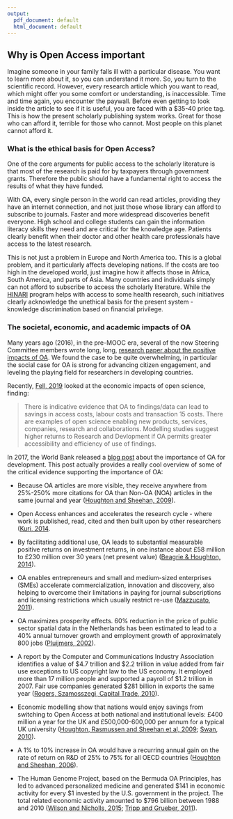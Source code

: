 ```yaml
---
output:
  pdf_document: default
  html_document: default
---
```


## Why is Open Access important <a name="important"></a>

Imagine someone in your family falls ill with a particular disease. You want to learn more about it, so you can understand it more. So, you turn to the scientific record. However, every research article which you want to read, which might offer you some comfort or understanding, is inaccessible. Time and time again, you encounter the paywall. Before even getting to look inside the article to see if it is useful, you are faced with a $35-40 price tag. This is how the present scholarly publishing system works. Great for those who can afford it, terrible for those who cannot. Most people on this planet cannot afford it.

### What is the ethical basis for Open Access? <a name="ethics"></a>

One of the core arguments for public access to the scholarly literature is that most of the research is paid for by taxpayers through government grants. Therefore the public should have a fundamental right to access the results of what they have funded.

With OA, every single person in the world can read articles, providing they have an internet connection, and not just those whose library can afford to subscribe to journals. Faster and more widespread discoveries benefit everyone. High school and college students can gain the information literacy skills they need and are critical for the knowledge age. Patients clearly benefit when their doctor and other health care professionals have access to the latest research.

This is not just a problem in Europe and North America too. This is a global problem, and it particularly affects developing nations. If the costs are too high in the developed world, just imagine how it affects those in Africa, South America, and parts of Asia. Many countries and individuals simply can not afford to subscribe to access the scholarly literature. While the [HINARI](https://en.wikipedia.org/wiki/HINARI) program helps with access to some health research, such initiatives clearly acknowledge the unethical basis for the present system - knowledge discrimination based on financial privilege.

### The societal, economic, and academic impacts of OA

Many years ago (2016), in the pre-MOOC era, several of the now Steering Committee members wrote long, long, [research paper about the positive impacts of OA](https://f1000research.com/articles/5-632/v3). We found the case to be quite overwhelming, in particular the social case for OA is strong for advancing citizen engagement, and leveling the playing field for researchers in developing countries.

Recently, [Fell, 2019](https://github.com/OpenScienceMOOC/Module-6-Open-Access-to-Research-Papers/blob/master/Reading%20Material_Open%20Access%20to%20Research%20Papers/Fell%2C%202019.pdf) looked at the economic impacts of open science, finding:

> There is indicative evidence that OA to findings/data can lead to savings in access costs, labour costs and transaction 15 costs. There are examples of open science enabling new products, services, companies, research and collaborations. Modelling studies suggest higher returns to Research and Devlopment if OA permits greater accessibility and efficiency of use of findings.

In 2017, the World Bank released a [blog post](http://blogs.worldbank.org/voices/open-order-end-extreme-poverty-0) about the importance of OA for development. This post actually provides a really cool overview of some of the critical evidence supporting the importance of OA:

* Because OA articles are more visible, they receive anywhere from 25%-250% more citations for OA than Non-OA (NOA) articles in the same journal and year ([Houghton and Sheehan, 2009](http://vuir.vu.edu.au/15221/1/v39_i1_10_-houghton.pdf)).

* Open Access enhances and accelerates the research cycle - where work is published, read, cited and then built upon by other researchers ([Kuri, 2014](http://www.ajms.co.in/sites/ajms2015/index.php/ajms/article/view/329).  

* By facilitating additional use, OA leads to substantial measurable positive returns on investment returns, in one instance about £58 million to £230 million over 30 years (net present value) ([Beagrie & Houghton, 2014](http://repository.jisc.ac.uk/5568/1/iDF308_-_Digital_Infrastructure_Directions_Report,_Jan14_v1-04.pdf)).

* OA enables entrepreneurs and small and medium-sized enterprises (SMEs) accelerate commercialization, innovation and discovery, also helping to overcome their limitations in paying for journal subscriptions and licensing restrictions which usually restrict re-use ([Mazzucato, 2011](http://oro.open.ac.uk/30159/1/Entrepreneurial_State_-_web.pdf)).
    
* OA maximizes prosperity effects. 60% reduction in the price of public sector spatial data in the Netherlands has been estimated to lead to a 40% annual turnover growth and employment growth of approximately 800 jobs ([Pluijmers, 2002](https://www.fig.net/resources/proceedings/fig_proceedings/fig_2002/Ts3-6/TS3_6_pluijmers.pdf)).

* A report by the Computer and Communications Industry Association identifies a value of $4.7 trillion and $2.2 trillion in value added from fair use exceptions to US copyright law to the US economy. It employed more than 17 million people and supported a payroll of $1.2 trillion in 2007. Fair use companies generated $281 billion in exports the same year ([Rogers, Szamosszegi, Capital Trade, 2010](https://www.wired.com/images_blogs/threatlevel/2010/04/fairuseeconomy.pdf)).
    
* Economic modelling show that nations would enjoy savings from switching to Open Access at both national and institutional levels: £400 million a year for the UK and £500,000-600,000 per annum for a typical UK university ([Houghton, Rasmussen and Sheehan et al, 2009](http://www.jisc.ac.uk/publications/documents/economicpublishingmodelsfinalreport.aspx); [Swan, 2010](https://eprints.soton.ac.uk/268584/)).


* A 1% to 10% increase in OA would have a recurring annual gain on the rate of return on R&D of 25% to 75% for all OECD countries ([Houghton and Sheehan, 2006](https://www.vu.edu.au/sites/default/files/wp23_2006_cses.pdf)).

* The Human Genome Project, based on the Bermuda OA Principles, has led to advanced personalized medicine and generated $141 in economic activity for every $1 invested by the U.S. government in the project.  The total related economic activity amounted to $796 billion between 1988 and 2010 ([Wilson and Nicholls, 2015](https://doi.org/10.2147/RMHP.S58728); [Tripp and Grueber, 2011](https://www.genome.gov/27544383/calculating-the-economic-impact-of-the-human-genome-project/)).
